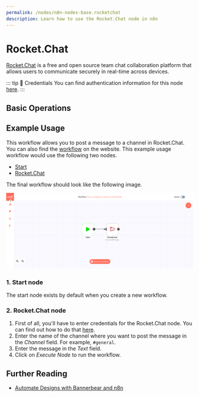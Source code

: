 ```yaml
---
permalink: /nodes/n8n-nodes-base.rocketchat
description: Learn how to use the Rocket.Chat node in n8n
---
```


# Rocket.Chat

[Rocket.Chat](https://rocket.chat/) is a free and open source team chat collaboration platform that allows users to communicate securely in real-time across devices.

::: tip 🔑 Credentials
You can find authentication information for this node [here](../../../credentials/RocketChat/README.md).
:::

## Basic Operations

<Resource node="n8n-nodes-base.rocketchat" />

## Example Usage

This workflow allows you to post a message to a channel in Rocket.Chat. You can also find the [workflow](https://n8n.io/workflows/462) on the website. This example usage workflow would use the following two nodes.
- [Start](../../core-nodes/Start/README.md)
- [Rocket.Chat]()

The final workflow should look like the following image.

![A workflow with the Rocket.Chat node](./workflow.png)

### 1. Start node

The start node exists by default when you create a new workflow.

### 2. Rocket.Chat node

1. First of all, you'll have to enter credentials for the Rocket.Chat node. You can find out how to do that [here](../../../credentials/RocketChat/README.md).
2. Enter the name of the channel where you want to post the message in the *Channel* field. For example, `#general`.
3. Enter the message in the *Text* field.
5. Click on *Execute Node* to run the workflow.


## Further Reading

- [Automate Designs with Bannerbear and n8n](https://medium.com/n8n-io/automate-designs-with-bannerbear-and-n8n-2b64c94b54db)
